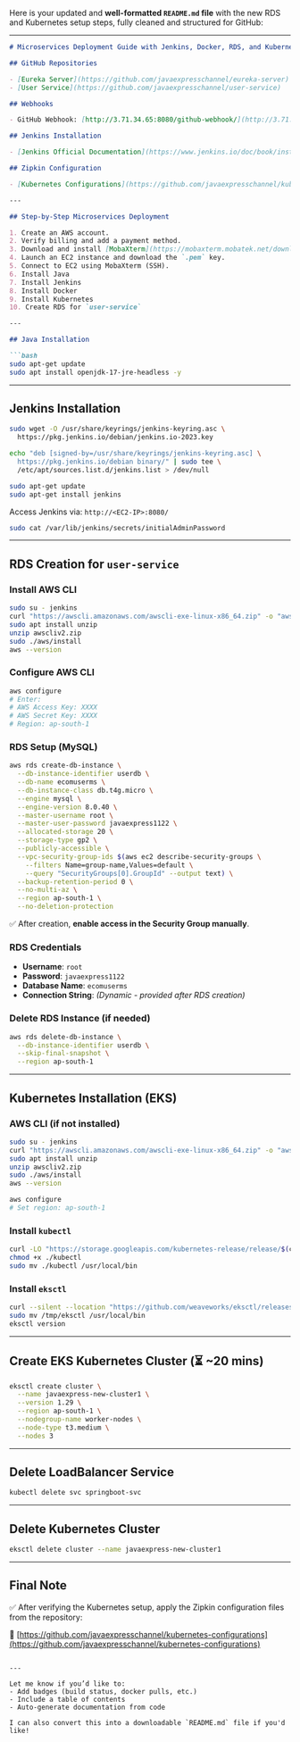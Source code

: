 Here is your updated and **well-formatted `README.md` file** with the new RDS and Kubernetes setup steps, fully cleaned and structured for GitHub:

---

````markdown
# Microservices Deployment Guide with Jenkins, Docker, RDS, and Kubernetes

## GitHub Repositories

- [Eureka Server](https://github.com/javaexpresschannel/eureka-server)  
- [User Service](https://github.com/javaexpresschannel/user-service)

## Webhooks

- GitHub Webhook: [http://3.71.34.65:8080/github-webhook/](http://3.71.34.65:8080/github-webhook/)

## Jenkins Installation

- [Jenkins Official Documentation](https://www.jenkins.io/doc/book/installing/linux/)

## Zipkin Configuration

- [Kubernetes Configurations](https://github.com/javaexpresschannel/kubernetes-configurations)

---

## Step-by-Step Microservices Deployment

1. Create an AWS account.  
2. Verify billing and add a payment method.  
3. Download and install [MobaXterm](https://mobaxterm.mobatek.net/download.html).  
4. Launch an EC2 instance and download the `.pem` key.  
5. Connect to EC2 using MobaXterm (SSH).  
6. Install Java  
7. Install Jenkins  
8. Install Docker  
9. Install Kubernetes  
10. Create RDS for `user-service`

---

## Java Installation

```bash
sudo apt-get update  
sudo apt install openjdk-17-jre-headless -y  
````

---

## Jenkins Installation

```bash
sudo wget -O /usr/share/keyrings/jenkins-keyring.asc \
  https://pkg.jenkins.io/debian/jenkins.io-2023.key

echo "deb [signed-by=/usr/share/keyrings/jenkins-keyring.asc] \
  https://pkg.jenkins.io/debian binary/" | sudo tee \
  /etc/apt/sources.list.d/jenkins.list > /dev/null

sudo apt-get update  
sudo apt-get install jenkins  
```

Access Jenkins via:
`http://<EC2-IP>:8080/`

```bash
sudo cat /var/lib/jenkins/secrets/initialAdminPassword
```

---

## RDS Creation for `user-service`

### Install AWS CLI

```bash
sudo su - jenkins
curl "https://awscli.amazonaws.com/awscli-exe-linux-x86_64.zip" -o "awscliv2.zip"
sudo apt install unzip
unzip awscliv2.zip
sudo ./aws/install
aws --version
```

### Configure AWS CLI

```bash
aws configure
# Enter:
# AWS Access Key: XXXX
# AWS Secret Key: XXXX
# Region: ap-south-1
```

### RDS Setup (MySQL)

```bash
aws rds create-db-instance \
  --db-instance-identifier userdb \
  --db-name ecomuserms \
  --db-instance-class db.t4g.micro \
  --engine mysql \
  --engine-version 8.0.40 \
  --master-username root \
  --master-user-password javaexpress1122 \
  --allocated-storage 20 \
  --storage-type gp2 \
  --publicly-accessible \
  --vpc-security-group-ids $(aws ec2 describe-security-groups \
    --filters Name=group-name,Values=default \
    --query "SecurityGroups[0].GroupId" --output text) \
  --backup-retention-period 0 \
  --no-multi-az \
  --region ap-south-1 \
  --no-deletion-protection
```

✅ After creation, **enable access in the Security Group manually**.

### RDS Credentials

* **Username**: `root`
* **Password**: `javaexpress1122`
* **Database Name**: `ecomuserms`
* **Connection String**: *(Dynamic - provided after RDS creation)*

### Delete RDS Instance (if needed)

```bash
aws rds delete-db-instance \
  --db-instance-identifier userdb \
  --skip-final-snapshot \
  --region ap-south-1
```

---

## Kubernetes Installation (EKS)

### AWS CLI (if not installed)

```bash
sudo su - jenkins
curl "https://awscli.amazonaws.com/awscli-exe-linux-x86_64.zip" -o "awscliv2.zip"
sudo apt install unzip
unzip awscliv2.zip
sudo ./aws/install
aws --version
```

```bash
aws configure
# Set region: ap-south-1
```

### Install `kubectl`

```bash
curl -LO "https://storage.googleapis.com/kubernetes-release/release/$(curl -s https://storage.googleapis.com/kubernetes-release/release/stable.txt)/bin/linux/amd64/kubectl"
chmod +x ./kubectl
sudo mv ./kubectl /usr/local/bin
```

### Install `eksctl`

```bash
curl --silent --location "https://github.com/weaveworks/eksctl/releases/latest/download/eksctl_$(uname -s)_amd64.tar.gz" | tar xz -C /tmp
sudo mv /tmp/eksctl /usr/local/bin
eksctl version
```

---

## Create EKS Kubernetes Cluster (⏳ \~20 mins)

```bash
eksctl create cluster \
  --name javaexpress-new-cluster1 \
  --version 1.29 \
  --region ap-south-1 \
  --nodegroup-name worker-nodes \
  --node-type t3.medium \
  --nodes 3
```

---

## Delete LoadBalancer Service

```bash
kubectl delete svc springboot-svc
```

---

## Delete Kubernetes Cluster

```bash
eksctl delete cluster --name javaexpress-new-cluster1
```

---

## Final Note

✅ After verifying the Kubernetes setup, apply the Zipkin configuration files from the repository:

🔗 [https://github.com/javaexpresschannel/kubernetes-configurations](https://github.com/javaexpresschannel/kubernetes-configurations)

```

---

Let me know if you’d like to:
- Add badges (build status, docker pulls, etc.)
- Include a table of contents
- Auto-generate documentation from code

I can also convert this into a downloadable `README.md` file if you'd like!
```
